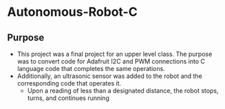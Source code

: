 # Autonomous-Robot-C
## Purpose
- This project was a final project for an upper level class. The purpose was to convert code for Adafruit I2C and PWM connections into C language code that completes the same operations. 
- Additionally, an ultrasonic sensor was added to the robot and the corresponding code that operates it.
  - Upon a reading of less than a designated distance, the robot stops, turns, and continues running 
